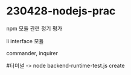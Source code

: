# 230428-nodejs-prac

npm 모듈 관련 정기 평가

li interface 모듈

commander, inquirer

#터미널 -> node backend-runtime-test.js create
